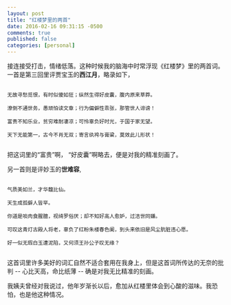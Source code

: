 ```yaml
---
layout: post
title: "红楼梦里的两首"
date: 2016-02-16 09:31:15 -0500
comments: true
published: false
categories: [personal]
---
```


接连接受打击，情绪低落。这种时候我的脑海中时常浮现《红楼梦》里的两首词。一首是第三回里评贾宝玉的**西江月**，略录如下，

<code>
无故寻愁觅恨，有时似傻如狂；纵然生得好皮囊，腹内原来草莽。<br>
潦倒不通世务，愚顽怕读文章；行为偏僻性乖张，那管世人诽谤！<br>
富贵不知乐业，贫穷难耐凄凉；可怜辜负好时光，于国于家无望。<br>
天下无能第一，古今不肖无双；寄言纨袴与膏粱，莫效此儿形状！<br>
</code>

把这词里的“富贵”啊， “好皮囊”啊略去，便是对我的精准刻画了。

另一首则是评妙玉的**世难容**,


<code>	
气质美如兰，才华馥比仙。<br>
天生成孤僻人皆罕。<br>
你道是啖肉食腥膻，视绮罗俗厌；却不知好高人愈妒，过洁世同嫌。<br>
可叹这青灯古殿人将老，辜负了红粉朱楼春色阑，到头来依旧是风尘肮脏违心愿。<br>
好一似无瑕白玉遭泥陷，又何须王孙公子叹无缘？<br>
</code>


这首词里许多美好的词汇自然不适合套用在我身上，但是这首词所传达的无奈的批判 -- 心比天高，命比纸薄 -- 确是对我无比精准的刻画。

我姨夫曾经对我说过，他年岁渐长以后，愈加从红楼里体会到心酸的滋味。我恐怕，也是他这种情况。
